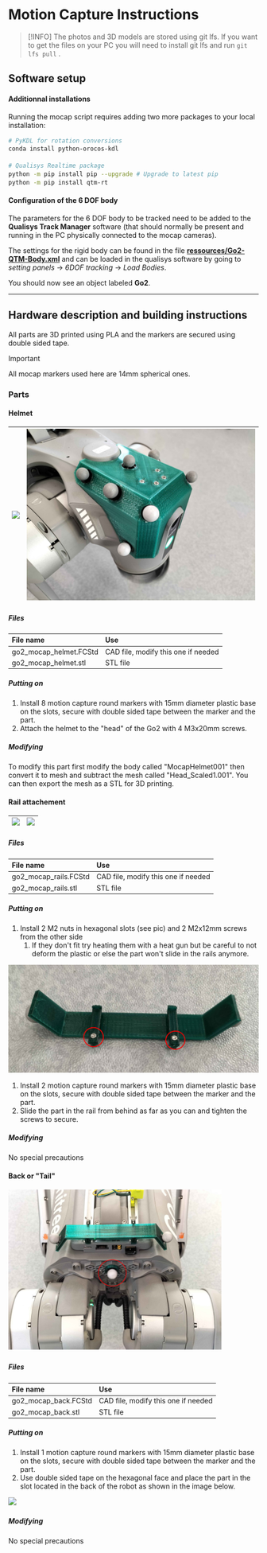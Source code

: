Motion Capture Instructions
==
> [!INFO]
> The photos and 3D models are stored using git lfs. If you want to get the files on your PC you will need to install git lfs and run  `git lfs pull` . 

## Software setup

#### Additionnal installations
Running the mocap script requires adding two more packages to your local installation:
```bash
# PyKDL for rotation conversions
conda install python-orocos-kdl 

# Qualisys Realtime package
python -m pip install pip --upgrade # Upgrade to latest pip
python -m pip install qtm-rt
```

#### Configuration of the 6 DOF body 
The parameters for the 6 DOF body to be tracked need to be added to the **Qualisys Track Manager** software (that should normally be present and running in the PC physically connected to the mocap cameras).

The settings for the rigid body can be found in the file **[ressources/Go2-QTM-Body.xml](Go2-QTM-Body.xml)** and can be loaded in the qualisys software by going to *setting panels* -> *6DOF tracking* -> *Load Bodies*.

You should now see an object labeled **Go2**.

---
## Hardware description and building instructions
All parts are 3D printed using PLA and the markers are secured using double sided tape.

> [!IMPORTANT]
> All mocap markers used here are 14mm spherical ones.

### Parts

#### Helmet
 

| ![](photos/image-1736521381091.png?raw=1) | ![](photos/image-1736521391096.png?raw=1) |
| :------------------------------------------------------------------------------------------------------------------------- | :------------------------------------------------------------------------------------------------------------------------- |

##### Files

| File name                 | Use                                     |
| :------------------------ | :-------------------------------------- |
| go2_mocap_helmet.FCStd    | CAD file, modify this one if needed     |
| go2_mocap_helmet.stl      | STL file                                |


##### Putting on

1. Install 8 motion capture round markers with 15mm diameter plastic base on the slots,  secure with double sided tape between the marker and the part.
2. Attach the helmet to the "head" of the Go2 with 4 M3x20mm screws.

##### Modifying

To modify this part first modify the body called "MocapHelmet001" then convert it to mesh and subtract the mesh called "Head_Scaled1.001". You can then export the mesh as a STL for 3D printing.

#### Rail attachement

| ![](photos/image-1736521515563.png?raw=1) | ![](photos/image-1736521527914.png?raw=1) |
| :------------------------------------------------------------------------------------------------------------------------- | :------------------------------------------------------------------------------------------------------------------------- |



##### Files

| File name             | Use                                     |
| :-------------------- | :-------------------------------------- |
| go2_mocap_rails.FCStd | CAD file, modify this one if needed     |
| go2_mocap_rails.stl   | STL file                                |


##### Putting on

1. Install 2 M2 nuts in hexagonal slots (see pic) and 2 M2x12mm screws from the other side
   1. If they don't fit try heating them with a heat gun but be careful to not deform the plastic or else the part won't slide in the rails anymore.

<img src="photos/image-1736521593508.png?raw=1" width="610" height="null" />

1. Install 2 motion capture round markers with 15mm diameter plastic base on the slots, secure with double sided tape between the marker and the part.
2. Slide the part in the rail from behind as far as you can and tighten the screws to secure.

##### Modifying

No special precautions

#### Back or "Tail"

##### <img src="photos/image-1736522398812.png?raw=1" width="429" />

##### Files

| File name            | Use                                     |
| :------------------- | :-------------------------------------- |
| go2_mocap_back.FCStd | CAD file, modify this one if needed     |
| go2_mocap_back.stl   | STL file                                |


##### Putting on

1. Install 1 motion capture round markers with 15mm diameter plastic base on the slots,  secure with double sided tape between the marker and the part.
2. Use double sided tape on the hexagonal face and place the part in the slot located in the back of the robot as shown in the image below.

<img src="photos/image-1736522275053.png?raw=1" width="447" height="null" />

##### Modifying

No special precautions

